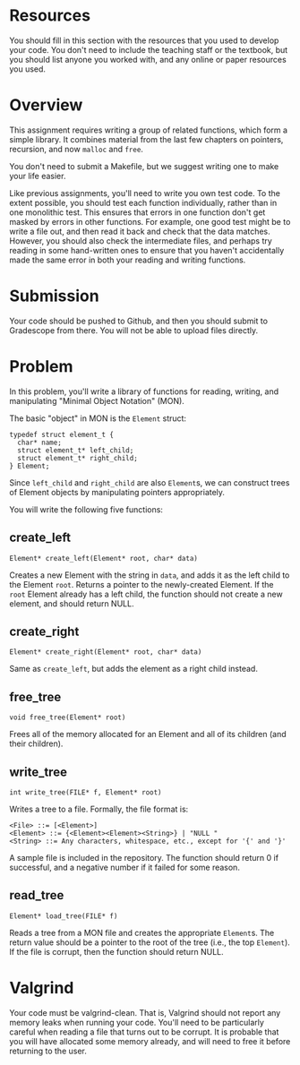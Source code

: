 # Resources
You should fill in this section with the resources that you used to develop your code.  You don't need to include the teaching staff or the textbook, but you should list anyone you worked with, and any online or paper resources you used.

# Overview
This assignment requires writing a group of related functions, which form a simple library.  It combines material from the last few chapters on pointers, recursion, and now `malloc` and `free`.

You don't need to submit a Makefile, but we suggest writing one to make your life easier.

Like previous assignments, you'll need to write you own test code.  To the extent possible, you should test each function individually, rather than in one monolithic test.  This ensures that errors in one function don't get masked by errors in other functions.  For example, one good test might be to write a file out, and then read it back and check that the data matches.  However, you should also check the intermediate files, and perhaps try reading in some hand-written ones to ensure that you haven't accidentally made the same error in both your reading and writing functions.

# Submission
Your code should be pushed to Github, and then you should submit to Gradescope from there.  You will not be able to upload files directly.

# Problem
In this problem, you'll write a library of functions for reading, writing, and manipulating "Minimal Object Notation" (MON).

The basic "object" in MON is the `Element` struct:

    typedef struct element_t {
      char* name;
      struct element_t* left_child;
      struct element_t* right_child;
    } Element;

Since `left_child` and `right_child` are also `Element`s, we can construct trees of Element objects by manipulating pointers appropriately.

You will write the following five functions:

## create_left

    Element* create_left(Element* root, char* data)

Creates a new Element with the string in `data`, and adds it as the left child to the Element `root`.  Returns a pointer to the newly-created Element.  If the `root` Element already has a left child, the function should not create a new element, and should return NULL.

## create_right

    Element* create_right(Element* root, char* data)

Same as `create_left`, but adds the element as a right child instead.

## free_tree

    void free_tree(Element* root)

Frees all of the memory allocated for an Element and all of its children (and their children).

## write_tree

    int write_tree(FILE* f, Element* root)

Writes a tree to a file.  Formally, the file format is:

    <File> ::= [<Element>]
    <Element> ::= {<Element><Element><String>} | "NULL "
    <String> ::= Any characters, whitespace, etc., except for '{' and '}'

A sample file is included in the repository.
The function should return 0 if successful, and a negative number if it failed for some reason.

## read_tree

    Element* load_tree(FILE* f)

Reads a tree from a MON file and creates the appropriate `Element`s.
The return value should be a pointer to the root of the tree (i.e., the top `Element`).  If the file is corrupt, then the function should return NULL.

# Valgrind
Your code must be valgrind-clean.  That is, Valgrind should not report any memory leaks when running your code.
You'll need to be particularly careful when reading a file that turns out to be corrupt.  It is probable that you will have allocated some memory already, and will need to free it before returning to the user.


